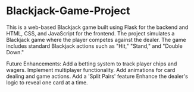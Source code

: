 # Blackjack-Game-Project
This is a web-based Blackjack game built using Flask for the backend and HTML, CSS, and JavaScript for the frontend. The project simulates a Blackjack game where the player competes against the dealer. The game includes standard Blackjack actions such as "Hit," "Stand," and "Double Down."

Future Enhancements:
    Add a betting system to track player chips and wagers.
    Implement multiplayer functionality.
    Add animations for card dealing and game actions.
    Add a 'Split Pairs' feature
    Enhance the dealer's logic to reveal one card at a time.
